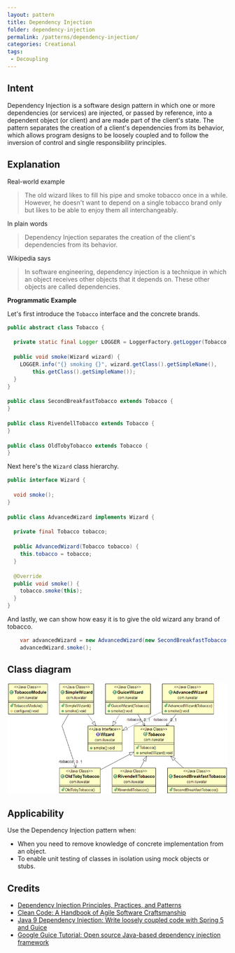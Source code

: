 ```yaml
---
layout: pattern
title: Dependency Injection
folder: dependency-injection
permalink: /patterns/dependency-injection/
categories: Creational
tags:
 - Decoupling
---
```


## Intent

Dependency Injection is a software design pattern in which one or more dependencies (or services) 
are injected, or passed by reference, into a dependent object (or client) and are made part of the 
client's state. The pattern separates the creation of a client's dependencies from its behavior, 
which allows program designs to be loosely coupled and to follow the inversion of control and single 
responsibility principles.

## Explanation

Real-world example

> The old wizard likes to fill his pipe and smoke tobacco once in a while. However, he doesn't want 
> to depend on a single tobacco brand only but likes to be able to enjoy them all interchangeably.    

In plain words

> Dependency Injection separates the creation of the client's dependencies from its behavior. 

Wikipedia says

> In software engineering, dependency injection is a technique in which an object receives other 
> objects that it depends on. These other objects are called dependencies.

**Programmatic Example**

Let's first introduce the `Tobacco` interface and the concrete brands.

```java
public abstract class Tobacco {

  private static final Logger LOGGER = LoggerFactory.getLogger(Tobacco.class);

  public void smoke(Wizard wizard) {
    LOGGER.info("{} smoking {}", wizard.getClass().getSimpleName(),
        this.getClass().getSimpleName());
  }
}

public class SecondBreakfastTobacco extends Tobacco {
}

public class RivendellTobacco extends Tobacco {
}

public class OldTobyTobacco extends Tobacco {
}
```

Next here's the `Wizard` class hierarchy.

```java
public interface Wizard {

  void smoke();
}

public class AdvancedWizard implements Wizard {

  private final Tobacco tobacco;

  public AdvancedWizard(Tobacco tobacco) {
    this.tobacco = tobacco;
  }

  @Override
  public void smoke() {
    tobacco.smoke(this);
  }
}
```

And lastly, we can show how easy it is to give the old wizard any brand of tobacco.

```java
    var advancedWizard = new AdvancedWizard(new SecondBreakfastTobacco());
    advancedWizard.smoke();
```

## Class diagram

![alt text](./etc/dependency-injection.png "Dependency Injection")

## Applicability

Use the Dependency Injection pattern when:

* When you need to remove knowledge of concrete implementation from an object.
* To enable unit testing of classes in isolation using mock objects or stubs.

## Credits

* [Dependency Injection Principles, Practices, and Patterns](https://www.amazon.com/gp/product/161729473X/ref=as_li_qf_asin_il_tl?ie=UTF8&tag=javadesignpat-20&creative=9325&linkCode=as2&creativeASIN=161729473X&linkId=57079257a5c7d33755493802f3b884bd)
* [Clean Code: A Handbook of Agile Software Craftsmanship](https://www.amazon.com/gp/product/0132350882/ref=as_li_tl?ie=UTF8&camp=1789&creative=9325&creativeASIN=0132350882&linkCode=as2&tag=javadesignpat-20&linkId=2c390d89cc9e61c01b9e7005c7842871)
* [Java 9 Dependency Injection: Write loosely coupled code with Spring 5 and Guice](https://www.amazon.com/gp/product/1788296257/ref=as_li_tl?ie=UTF8&tag=javadesignpat-20&camp=1789&creative=9325&linkCode=as2&creativeASIN=1788296257&linkId=4e9137a3bf722a8b5b156cce1eec0fc1)
* [Google Guice Tutorial: Open source Java-based dependency injection framework](https://www.amazon.com/gp/product/B083P7DZ8M/ref=as_li_tl?ie=UTF8&tag=javadesignpat-20&camp=1789&creative=9325&linkCode=as2&creativeASIN=B083P7DZ8M&linkId=04f0f902c877921e45215b624a124bfe)
